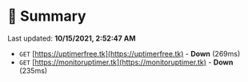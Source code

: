 # 📖 Summary
Last updated: **10/15/2021, 2:52:47 AM**

- `GET` [https://uptimerfree.tk](https://uptimerfree.tk) - **Down** (269ms)
- `GET` [https://monitoruptimer.tk](https://monitoruptimer.tk) - **Down** (235ms)
